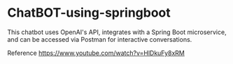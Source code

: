 # ChatBOT-using-springboot
 This chatbot uses OpenAI's API, integrates with a Spring Boot microservice, and can be accessed via Postman for interactive conversations.

Reference https://www.youtube.com/watch?v=HlDkuFy8xRM
